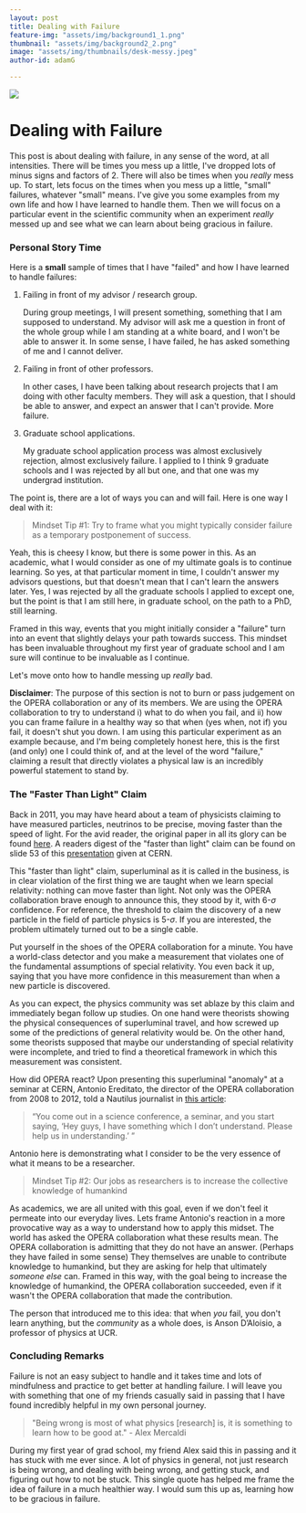 ```yaml
---
layout: post
title: Dealing with Failure
feature-img: "assets/img/background1_1.png"
thumbnail: "assets/img/background2_2.png"
image: "assets/img/thumbnails/desk-messy.jpeg"
author-id: adamG

---
```


![](Failure.png)

# Dealing with Failure

This post is about dealing with failure, in any sense of the word, at all intensities. There will be times you mess up a little, I've dropped lots of minus signs and factors of 2. There will also be times when you *really* mess up. To start, lets focus on the times when you mess up a little, "small" failures, whatever "small" means. I've give you some examples from my own life and how I have learned to handle them. Then we will focus on a particular event in the scientific community when an experiment *really* messed up and see what we can learn about being gracious in failure.

### Personal Story Time

Here is a **small** sample of times that I have "failed" and how I have learned to handle failures:

1. Failing in front of my advisor / research group.

   During group meetings, I will present something, something that I am supposed to understand. My advisor will ask me a question in front of the whole group while I am standing at a white board, and I won't be able to answer it. In some sense, I have failed, he has asked something of me and I cannot deliver. 

2. Failing in front of other professors. 

   In other cases, I have been talking about research projects that I am doing with other faculty members. They will ask a question, that I should be able to answer, and expect an answer that I can't provide. More failure. 

3. Graduate school applications. 

   My graduate school application process was almost exclusively rejection, almost exclusively failure. I applied to I think 9 graduate schools and I was rejected by all but one, and that one was my undergrad institution.

The point is, there are a lot of ways you can and will fail. Here is one way I deal with it:

> Mindset Tip #1: Try to frame what you might typically consider failure as a temporary postponement of success.

Yeah, this is cheesy I know, but there is some power in this. As an academic, what I would consider as one of my ultimate goals is to continue learning. So yes, at that particular moment in time, I couldn't answer my advisors questions, but that doesn't mean that I can't learn the answers later. Yes, I was rejected by all the graduate schools I applied to except one, but the point is that I am still here, in graduate school, on the path to a PhD, still learning.

Framed in this way, events that you might initially consider a "failure" turn into an event that slightly delays your path towards success. This mindset has been invaluable throughout my first year of graduate school and I am sure will continue to be invaluable as I continue.

Let's move onto how to handle messing up *really* bad. 

**Disclaimer**: The purpose of this section is not to burn or pass judgement on the OPERA collaboration or any of its members. We are using the OPERA collaboration to try to understand i) what to do when you fail, and ii) how you can frame failure in a healthy way so that when (yes when, not if) you fail, it doesn't shut you down. I am using this particular experiment as an example because, and I'm being completely honest here, this is the first (and only) one I could think of, and at the level of the word "failure," claiming a result that directly violates a physical law is an incredibly powerful statement to stand by.

### The "Faster Than Light" Claim

Back in 2011, you may have heard about a team of physicists claiming to have measured particles, neutrinos to be precise, moving faster than the speed of light. For the avid reader, the original paper in all its glory can be found [here](https://arxiv.org/abs/1109.4897). A readers digest of the "faster than light" claim can be found on slide 53 of this [presentation](https://indico.cern.ch/event/155620/) given at CERN. 

This "faster than light" claim, superluminal as it is called in the business, is in clear violation of the first thing we are taught when we learn special relativity: nothing can move faster than light. Not only was the OPERA collaboration brave enough to announce this, they stood by it, with 6-$\sigma$ confidence. For reference, the threshold to claim the discovery of a new particle in the field of particle physics is 5-$\sigma$. If you are interested, the problem ultimately turned out to be a single cable.

Put yourself in the shoes of the OPERA collaboration for a minute. You have a world-class detector and you make a measurement that violates one of the fundamental assumptions of special relativity. You even back it up, saying that you have more confidence in this measurement than when a new particle is discovered.

As you can expect, the physics community was set ablaze by this claim and immediately began follow up studies. On one hand were theorists showing the physical consequences of superluminal travel, and how screwed up some of the predictions of general relativity would be. On the other hand, some theorists supposed that maybe our understanding of special relativity were incomplete, and tried to find a theoretical framework in which this measurement was consistent. 

How did OPERA react? Upon presenting this superluminal "anomaly" at a seminar at CERN, Antonio Ereditato, the director of the OPERA collaboration from 2008 to 2012, told a Nautilus journalist in [this article](http://nautil.us/issue/24/error/the-data-that-threatened-to-break-physics):

> “You come out in a science conference, a seminar, and you start saying, ‘Hey guys, I have something which I don’t understand. Please help us in understanding.’ ”

Antonio here is demonstrating what I consider to be the very essence of what it means to be a researcher.

> Mindset Tip #2: Our jobs as researchers is to increase the collective knowledge of humankind

As academics, we are all united with this goal, even if we don't feel it permeate into our everyday lives. Lets frame Antonio's reaction in a more provocative way as a way to understand how to apply this midset. The world has asked the OPERA collaboration what these results mean. The OPERA collaboration is admitting that they do not have an answer. (Perhaps they have failed in some sense) They themselves are unable to contribute knowledge to humankind, but they are asking for help that ultimately _someone else_ can. Framed in this way, with the goal being to increase the knowledge of humankind, the OPERA collaboration succeeded, even if it wasn't the OPERA collaboration that made the contribution.

The person that introduced me to this idea: that when _you_ fail, you don't learn anything, but the _community_ as a whole does, is Anson D’Aloisio, a professor of physics at UCR. 

### Concluding Remarks

Failure is not an easy subject to handle and it takes time and lots of mindfulness and practice to get better at handling failure. I will leave you with something that one of my friends casually said in passing that I have found incredibly helpful in my own personal journey.

> "Being wrong is most of what physics [research] is, it is something to learn how to be good at." - Alex Mercaldi

During my first year of grad school, my friend Alex said this in passing and it has stuck with me ever since. A lot of physics in general, not just research is being wrong, and dealing with being wrong, and getting stuck, and figuring out how to not be stuck. This single quote has helped me frame the idea of failure in a much healthier way. I would sum this up as, learning how to be gracious in failure.

